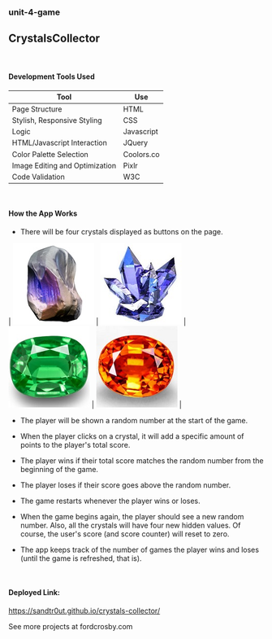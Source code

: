 ### unit-4-game
## CrystalsCollector

<br>

#### Development Tools Used
Tool | Use
---- | ---
Page Structure | HTML
Stylish, Responsive Styling | CSS
Logic | Javascript
HTML/Javascript Interaction | JQuery
Color Palette Selection | Coolors.co
Image Editing and Optimization | Pixlr
Code Validation | W3C
<br>

#### How the App Works
 * There will be four crystals displayed as buttons on the page.
 
 |  ![ArgonCrystal](assets/images/ArgonCrystal.jpg)  |  ![blueCrystal](assets/images/blueCrystal.jpg)  |  ![greenCrystal](assets/images/greenCrystal.jpg)  |  ![orangeCrystal](assets/images/orangeCrystal.jpg)  |

 * The player will be shown a random number at the start of the game.

 * When the player clicks on a crystal, it will add a specific amount of points to the player's total score. 

 * The player wins if their total score matches the random number from the beginning of the game.

 * The player loses if their score goes above the random number.

 * The game restarts whenever the player wins or loses.

 * When the game begins again, the player should see a new random number. Also, all the crystals will have four new hidden values. Of course, the user's score (and score counter) will reset to zero.

 * The app keeps track of the number of games the player wins and loses (until the game is refreshed, that is).
 
 <br>
 
 #### Deployed Link:
 https://sandtr0ut.github.io/crystals-collector/
 
 See more projects at fordcrosby.com
